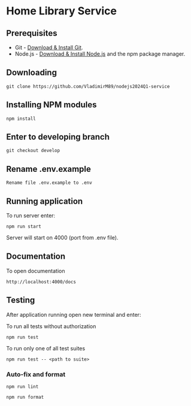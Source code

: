 # Home Library Service

## Prerequisites

- Git - [Download & Install Git](https://git-scm.com/downloads).
- Node.js - [Download & Install Node.js](https://nodejs.org/en/download/) and the npm package manager.

## Downloading

```
git clone https://github.com/VladimirM89/nodejs2024Q1-service
```

## Installing NPM modules

```
npm install
```

## Enter to developing branch

```
git checkout develop
```

## Rename .env.example

```
Rename file .env.example to .env
```

## Running application

To run server enter:

```
npm run start
```

Server will start on 4000 (port from .env file).

## Documentation

To open documentation

```
http://localhost:4000/docs
```

## Testing

After application running open new terminal and enter:

To run all tests without authorization

```
npm run test
```

To run only one of all test suites

```
npm run test -- <path to suite>
```

### Auto-fix and format

```
npm run lint
```

```
npm run format
```

